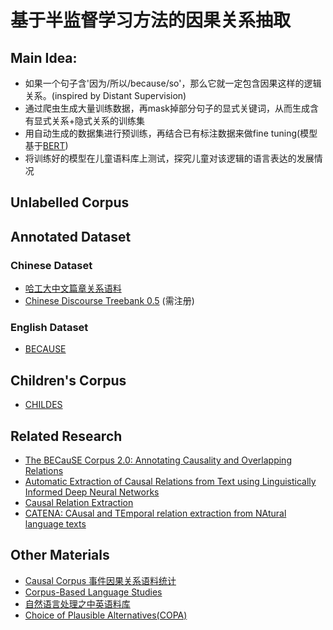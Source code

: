 # 基于半监督学习方法的因果关系抽取

## Main Idea:
- 如果一个句子含'因为/所以/because/so'，那么它就一定包含因果这样的逻辑关系。(inspired by Distant Supervision)
- 通过爬虫生成大量训练数据，再mask掉部分句子的显式关键词，从而生成含有显式关系+隐式关系的训练集
- 用自动生成的数据集进行预训练，再结合已有标注数据来做fine tuning(模型基于[BERT](https://arxiv.org/abs/1810.04805))
- 将训练好的模型在儿童语料库上测试，探究儿童对该逻辑的语言表达的发展情况

## Unlabelled Corpus


## Annotated Dataset
### Chinese Dataset
- [哈工大中文篇章关系语料](http://ir.hit.edu.cn/hit-cdtb/)
- [Chinese Discourse Treebank 0.5](https://catalog.ldc.upenn.edu/LDC2014T21) (需注册)

### English Dataset
- [BECAUSE](https://github.com/duncanka/BECAUSE)

## Children's Corpus
- [CHILDES](https://childes.talkbank.org/)

## Related Research
- [The BECauSE Corpus 2.0: Annotating Causality and Overlapping Relations](https://www.aclweb.org/anthology/W17-0812/)
- [Automatic Extraction of Causal Relations from Text using Linguistically Informed Deep Neural Networks](https://www.aclweb.org/anthology/W18-5035/)
- [Causal Relation Extraction](http://lrec-conf.org/proceedings/lrec2008/pdf/87_paper.pdf)
- [CATENA: CAusal and TEmporal relation extraction from NAtural language texts](https://www.aclweb.org/anthology/C16-1007.pdf)

## Other Materials
- [Causal Corpus 事件因果关系语料统计](https://blog.csdn.net/gao2628688/article/details/96228855)
- [Corpus-Based Language Studies](https://www.lancaster.ac.uk/fass/projects/corpus/)
- [自然语言处理之中英语料库](https://blog.csdn.net/zeng_xiangt/article/details/81572317)
- [Choice of Plausible Alternatives(COPA)](https://people.ict.usc.edu/~gordon/copa.html)
